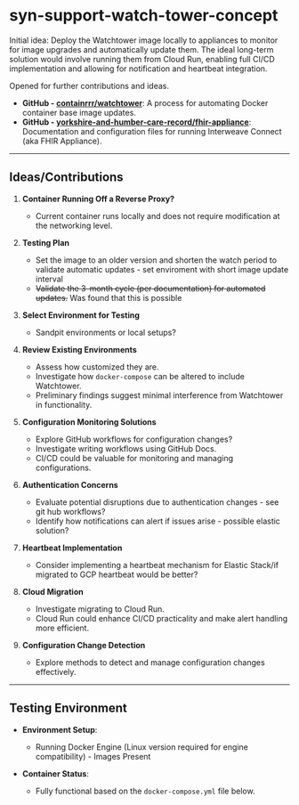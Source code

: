 # syn-support-watch-tower-concept

Initial idea: Deploy the Watchtower image locally to appliances to monitor for image upgrades and automatically update them. The ideal long-term solution would involve running them from Cloud Run, enabling full CI/CD implementation and allowing for notification and heartbeat integration.

Opened for further contributions and ideas.

- **GitHub - [containrrr/watchtower](https://github.com/containrrr/watchtower)**: A process for automating Docker container base image updates.
- **GitHub - [yorkshire-and-humber-care-record/fhir-appliance](https://github.com/yorkshire-and-humber-care-record/fhir-appliance)**: Documentation and configuration files for running Interweave Connect (aka FHIR Appliance).

---

## Ideas/Contributions

1. **Container Running Off a Reverse Proxy?**
   - Current container runs locally and does not require modification at the networking level.

2. **Testing Plan**
   - Set the image to an older version and shorten the watch period to validate automatic updates - set enviroment with short image update interval
   - ~~Validate the 3-month cycle (per documentation) for automated updates.~~ Was found that this is possible

3. **Select Environment for Testing**
   - Sandpit environments or local setups?

4. **Review Existing Environments**
   - Assess how customized they are.
   - Investigate how `docker-compose` can be altered to include Watchtower.
   - Preliminary findings suggest minimal interference from Watchtower in functionality.

5. **Configuration Monitoring Solutions**
   - Explore GitHub workflows for configuration changes?
   - Investigate writing workflows using GitHub Docs.
   - CI/CD could be valuable for monitoring and managing configurations.

6. **Authentication Concerns**
   - Evaluate potential disruptions due to authentication changes - see git hub workflows?
   - Identify how notifications can alert if issues arise - possible elastic solution?

7. **Heartbeat Implementation**
   - Consider implementing a heartbeat mechanism for Elastic Stack/if migrated to GCP heartbeat would be better?

8. **Cloud Migration**
   - Investigate migrating to Cloud Run.
   - Cloud Run could enhance CI/CD practicality and make alert handling more efficient.

9. **Configuration Change Detection**
   - Explore methods to detect and manage configuration changes effectively.

---

## Testing Environment

- **Environment Setup**:
  - Running Docker Engine (Linux version required for engine compatibility) - Images Present
  
- **Container Status**:
  - Fully functional based on the `docker-compose.yml` file below.
